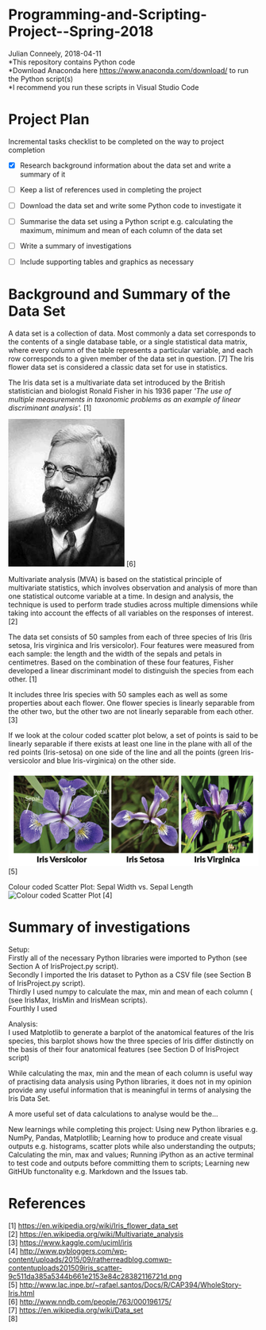 # Programming-and-Scripting-Project--Spring-2018
Julian Conneely, 2018-04-11\
*This repository contains Python code\
*Download Anaconda here https://www.anaconda.com/download/ to run the Python script(s)\
*I recommend you run these scripts in Visual Studio Code


# Project Plan
Incremental tasks checklist to be completed on the way to project completion
- [x] Research background information about the data set and write a summary of it
- [ ] Keep a list of references used in completing the project
- [ ] Download the data set and write some Python code to investigate it
- [ ] Summarise the data set using a Python script e.g. calculating the maximum, minimum and
mean of each column of the data set
- [ ] Write a summary of investigations
- [ ] Include supporting tables and graphics as necessary


# Background and Summary of the Data Set

A data set is a collection of data. Most commonly a data set corresponds to the contents of a single database table, or a single statistical data matrix, where every column of the table represents a particular variable, and each row corresponds to a given member of the data set in question. [7] The Iris flower data set is considered a classic data set for use in statistics.

The Iris data set is a multivariate data set introduced by the British statistician and biologist Ronald Fisher in his 1936 paper *'The use of multiple measurements in taxonomic problems as an example of linear discriminant analysis'.* [1]

![Ronald Fisher](ronald-fisher.png)
[6]

Multivariate analysis (MVA) is based on the statistical principle of multivariate statistics, which involves observation and analysis of more than one statistical outcome variable at a time. In design and analysis, the technique is used to perform trade studies across multiple dimensions while taking into account the effects of all variables on the responses of interest. [2]

The data set consists of 50 samples from each of three species of Iris (Iris setosa, Iris virginica and Iris versicolor). Four features were measured from each sample: the length and the width of the sepals and petals in centimetres. Based on the combination of these four features, Fisher developed a linear discriminant model to distinguish the species from each other. [1]

It includes three Iris species with 50 samples each as well as some properties about each flower. One flower species is linearly separable from the other two, but the other two are not linearly separable from each other. [3]

If we look at the colour coded scatter plot below, a set of points is said to be linearly separable if there exists at least one line in the plane with all of the red points (Iris-setosa) on one side of the line and all the points (green Iris-versicolor and blue Iris-virginica) on the other side.


![iris](iris-machinelearning.png)
[5]


Colour coded Scatter Plot: Sepal Width vs. Sepal Length
![Colour coded Scatter Plot](http://www.pybloggers.com/wp-content/uploads/2015/09/ratherreadblog.comwp-contentuploads201509iris_scatter-9c511da385a5344b661e2153e84c28382116721d.png)
[4]

# Summary of investigations

Setup: \
Firstly all of the necessary Python libraries were imported to Python (see Section A of IrisProject.py script). \
Secondly I imported the Iris dataset to Python as a CSV file (see Section B of IrisProject.py script). \
Thirdly I used numpy to calculate the max, min and mean of each column ( (see IrisMax, IrisMin and IrisMean scripts). \
Fourthly I used

Analysis: \
I used Matplotlib to generate a barplot of the anatomical features of the Iris species, this barplot shows how the three species of Iris differ distinctly on the basis of their four anatomical features (see Section D of IrisProject script)

While calculating the max, min and the mean of each column is useful way of practising data analysis using Python libraries, it does not in my opinion provide any useful information that is meaningful in terms of analysing the Iris Data Set. 

A more useful set of data calculations to analyse would be the...

New learnings while completing this project: Using new Python libraries e.g. NumPy, Pandas, Matplotllib; Learning how to produce and create visual outputs e.g. histograms, scatter plots while also understanding the outputs; Calculating the min, max and values; Running iPython as an active terminal to test code and outputs before committing them to scripts; Learning new GitHUb functonality e.g. Markdown and the Issues tab.


# References
[1] https://en.wikipedia.org/wiki/Iris_flower_data_set \
[2] https://en.wikipedia.org/wiki/Multivariate_analysis \
[3] https://www.kaggle.com/uciml/iris \
[4] http://www.pybloggers.com/wp-content/uploads/2015/09/ratherreadblog.comwp-contentuploads201509iris_scatter-9c511da385a5344b661e2153e84c28382116721d.png \
[5] http://www.lac.inpe.br/~rafael.santos/Docs/R/CAP394/WholeStory-Iris.html \
[6] http://www.nndb.com/people/763/000196175/ \
[7] https://en.wikipedia.org/wiki/Data_set \
[8] 
